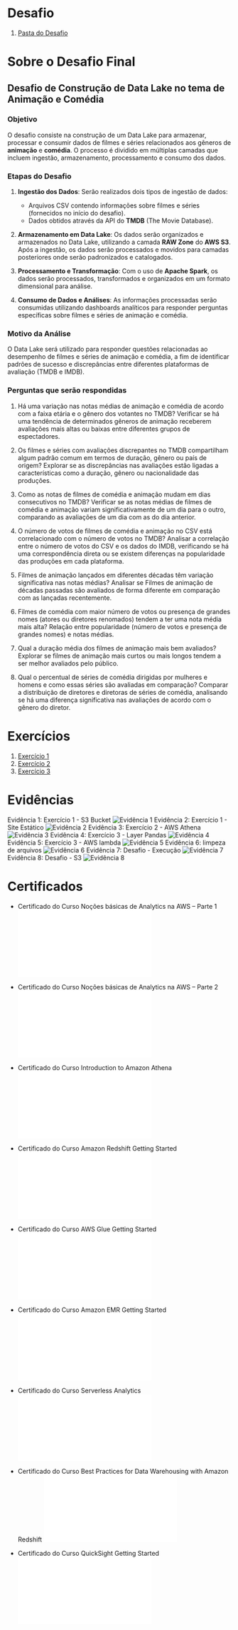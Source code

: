 # Desafio

1. [Pasta do Desafio](./Desafio/)

# Sobre o Desafio Final

## Desafio de Construção de Data Lake no tema de Animação e Comédia

### Objetivo

O desafio consiste na construção de um Data Lake para armazenar, processar e consumir dados de filmes e séries relacionados aos gêneros de **animação** e **comédia**. O processo é dividido em múltiplas camadas que incluem ingestão, armazenamento, processamento e consumo dos dados.

### Etapas do Desafio

1. **Ingestão dos Dados**: Serão realizados dois tipos de ingestão de dados:

   - Arquivos CSV contendo informações sobre filmes e séries (fornecidos no início do desafio).
   - Dados obtidos através da API do **TMDB** (The Movie Database).

2. **Armazenamento em Data Lake**: Os dados serão organizados e armazenados no Data Lake, utilizando a camada **RAW Zone** do **AWS S3**. Após a ingestão, os dados serão processados e movidos para camadas posteriores onde serão padronizados e catalogados.

3. **Processamento e Transformação**: Com o uso de **Apache Spark**, os dados serão processados, transformados e organizados em um formato dimensional para análise.

4. **Consumo de Dados e Análises**: As informações processadas serão consumidas utilizando dashboards analíticos para responder perguntas específicas sobre filmes e séries de animação e comédia.

### Motivo da Análise

O Data Lake será utilizado para responder questões relacionadas ao desempenho de filmes e séries de animação e comédia, a fim de identificar padrões de sucesso e discrepâncias entre diferentes plataformas de avaliação (TMDB e IMDB).

### Perguntas que serão respondidas

1. Há uma variação nas notas médias de animação e comédia de acordo com a faixa etária e o gênero dos votantes no TMDB?
   Verificar se há uma tendência de determinados gêneros de animação receberem avaliações mais altas ou baixas entre diferentes grupos de espectadores.

2. Os filmes e séries com avaliações discrepantes no TMDB compartilham algum padrão comum em termos de duração, gênero ou país de origem?
   Explorar se as discrepâncias nas avaliações estão ligadas a características como a duração, gênero ou nacionalidade das produções.

3. Como as notas de filmes de comédia e animação mudam em dias consecutivos no TMDB?
   Verificar se as notas médias de filmes de comédia e animação variam significativamente de um dia para o outro, comparando as avaliações de um dia com as do dia anterior.

4. O número de votos de filmes de comédia e animação no CSV está correlacionado com o número de votos no TMDB?
   Analisar a correlação entre o número de votos do CSV e os dados do IMDB, verificando se há uma correspondência direta ou se existem diferenças na popularidade das produções em cada plataforma.

5. Filmes de animação lançados em diferentes décadas têm variação significativa nas notas médias?
   Analisar se Filmes de animação de décadas passadas são avaliados de forma diferente em comparação com as lançadas recentemente.

6. Filmes de comédia com maior número de votos ou presença de grandes nomes (atores ou diretores renomados) tendem a ter uma nota média mais alta?
   Relação entre popularidade (número de votos e presença de grandes nomes) e notas médias.

7. Qual a duração média dos filmes de animação mais bem avaliados?
   Explorar se filmes de animação mais curtos ou mais longos tendem a ser melhor avaliados pelo público.

8. Qual o percentual de séries de comédia dirigidas por mulheres e homens e como essas séries são avaliadas em comparação?
   Comparar a distribuição de diretores e diretoras de séries de comédia, analisando se há uma diferença significativa nas avaliações de acordo com o gênero do diretor.


# Exercícios

1. [Exercício 1](./Exercicios/ex1/)
2. [Exercício 2](./Exercicios/ex2/)
3. [Exercício 3](./Exercicios/ex3/)

# Evidências

Evidência 1: Exercício 1 - S3 Bucket
![Evidência 1](./Evidencias/ex1-S3.png)
Evidência 2: Exercício 1 - Site Estático
![Evidência 2](./Evidencias/ex1-site-estatico.png)
Evidência 3: Exercício 2 - AWS Athena
![Evidência 3](./Evidencias/ex2-athena.png)
Evidência 4: Exercício 3 - Layer Pandas
![Evidência 4](./Evidencias/ex3-camada-pandas.png)
Evidência 5: Exercício 3 - AWS lambda
![Evidência 5](./Evidencias/ex3-lambda.png)
Evidência 6: limpeza de arquivos
![Evidência 6](./Evidencias/limpeza.png)
Evidência 7: Desafio - Execução
![Evidência 7](./Evidencias/desafio-execucao.png)
Evidência 8: Desafio - S3
![Evidência 8](./Evidencias/desafio-S3.png)

# Certificados

- Certificado do Curso Noções básicas de Analytics na AWS – Parte 1
  ![Certificado](./Certificados/analytics1.pdf)

- Certificado do Curso Noções básicas de Analytics na AWS – Parte 2
  ![Certificado](./Certificados/analytics2.pdf)

- Certificado do Curso Introduction to Amazon Athena
  ![Certificado](./Certificados/intro-athena.pdf)

- Certificado do Curso Amazon Redshift Getting Started
  ![Certificado](./Certificados/intro-redshift.pdf)

- Certificado do Curso AWS Glue Getting Started
  ![Certificado](./Certificados/intro-glue.pdf)

- Certificado do Curso Amazon EMR Getting Started
  ![Certificado](./Certificados/intro-emr.pdf)

- Certificado do Curso Serverless Analytics
  ![Certificado](./Certificados/serverless.pdf)

- Certificado do Curso Best Practices for Data Warehousing with Amazon Redshift
  ![Certificado](./Certificados/best-practices-redshift.pdf)

- Certificado do Curso QuickSight Getting Started
  ![Certificado](./Certificados/intro-quicksight.pdf)

